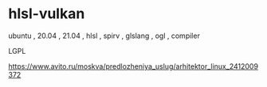# hlsl-vulkan
ubuntu , 20.04 , 21.04 , hlsl , spirv , glslang , ogl , compiler

LGPL

https://www.avito.ru/moskva/predlozheniya_uslug/arhitektor_linux_2412009372
